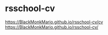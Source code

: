 # rsschool-cv
https://BlackMonkMario.github.io/rsschool-cv/cv
https://BlackMonkMario.github.io/rsschool-cv/
